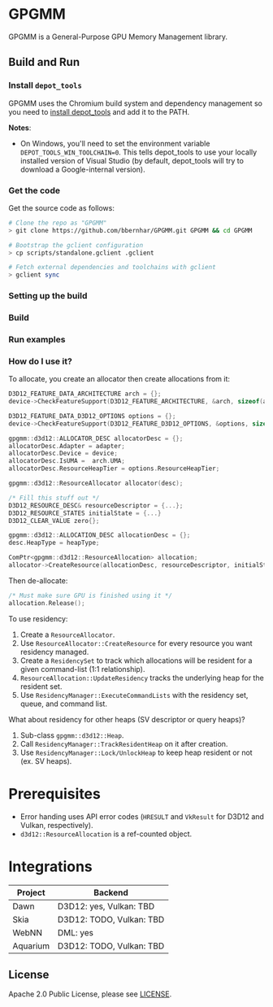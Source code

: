 # GPGMM

GPGMM is a General-Purpose GPU Memory Management library.

## Build and Run

### Install `depot_tools`

GPGMM uses the Chromium build system and dependency management so you need to [install depot_tools] and add it to the PATH.

[install depot_tools]: http://commondatastorage.googleapis.com/chrome-infra-docs/flat/depot_tools/docs/html/depot_tools_tutorial.html#_setting_up

**Notes**:
 * On Windows, you'll need to set the environment variable `DEPOT_TOOLS_WIN_TOOLCHAIN=0`. This tells depot_tools to use your locally installed version of Visual Studio (by default, depot_tools will try to download a Google-internal version).

### Get the code

Get the source code as follows:

```sh
# Clone the repo as "GPGMM"
> git clone https://github.com/bbernhar/GPGMM.git GPGMM && cd GPGMM

# Bootstrap the gclient configuration
> cp scripts/standalone.gclient .gclient

# Fetch external dependencies and toolchains with gclient
> gclient sync
```

### Setting up the build

### Build

### Run examples

### How do I use it?

To allocate, you create an allocator then create allocations from it:
```cpp
D3D12_FEATURE_DATA_ARCHITECTURE arch = {};
device->CheckFeatureSupport(D3D12_FEATURE_ARCHITECTURE, &arch, sizeof(arch)

D3D12_FEATURE_DATA_D3D12_OPTIONS options = {};
device->CheckFeatureSupport(D3D12_FEATURE_D3D12_OPTIONS, &options, sizeof(options)));

gpgmm::d3d12::ALLOCATOR_DESC allocatorDesc = {};
allocatorDesc.Adapter = adapter;
allocatorDesc.Device = device;
allocatorDesc.IsUMA =  arch.UMA;
allocatorDesc.ResourceHeapTier = options.ResourceHeapTier;

gpgmm::d3d12::ResourceAllocator allocator(desc);
```

```cpp
/* Fill this stuff out */
D3D12_RESOURCE_DESC& resourceDescriptor = {...};
D3D12_RESOURCE_STATES initialState = {...}
D3D12_CLEAR_VALUE zero{};

gpgmm::d3d12::ALLOCATION_DESC allocationDesc = {};
desc.HeapType = heapType;

ComPtr<gpgmm::d3d12::ResourceAllocation> allocation;
allocator->CreateResource(allocationDesc, resourceDescriptor, initialState, &zero, &allocation);
```

Then de-allocate:
```cpp
/* Must make sure GPU is finished using it */
allocation.Release();
```

To use residency:
1. Create a `ResourceAllocator`.
2. Use `ResourceAllocator::CreateResource` for every resource you want residency managed.
3. Create a `ResidencySet` to track which allocations will be resident for a given command-list (1:1 relationship).
4. `ResourceAllocation::UpdateResidency` tracks the underlying heap for the resident set.
5. Use `ResidencyManager::ExecuteCommandLists` with the residency set, queue, and command list.

What about residency for other heaps (SV descriptor or query heaps)?
1. Sub-class `gpgmm::d3d12::Heap`.
2. Call `ResidencyManager::TrackResidentHeap` on it after creation.
3. Use `ResidencyManager::Lock/UnlockHeap` to keep heap resident or not (ex. SV heaps).

# Prerequisites
* Error handing uses API error codes (`HRESULT` and `VkResult` for D3D12 and Vulkan, respectively).
* `d3d12::ResourceAllocation` is a ref-counted object.

# Integrations

| Project     | Backend                   |
|-------------|---------------------------|
| Dawn        | D3D12: yes, Vulkan: TBD   |
| Skia        | D3D12: TODO, Vulkan: TBD  |
| WebNN       | DML: yes                  |
| Aquarium    | D3D12: TODO, Vulkan: TBD  |

## License

Apache 2.0 Public License, please see [LICENSE](/LICENSE).
